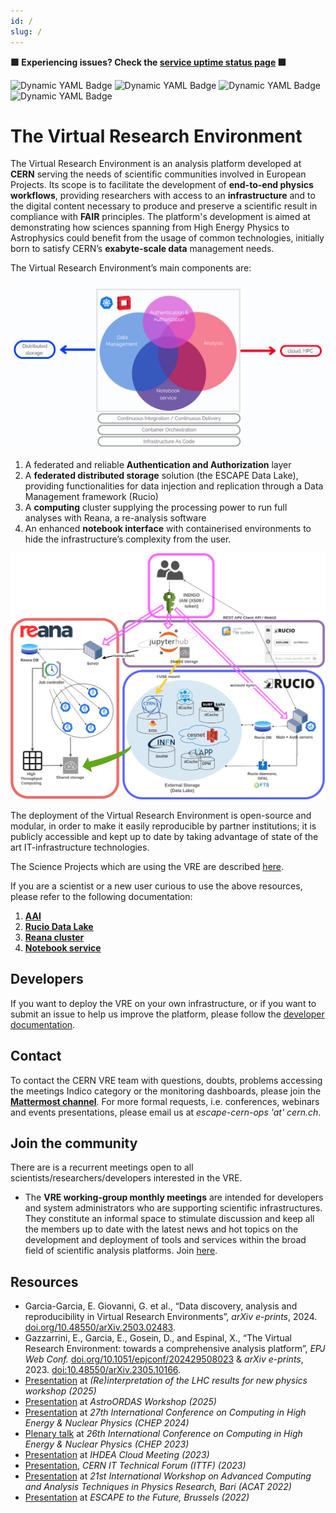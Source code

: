```yaml
---
id: /
slug: /
---
```


**🟩 Experiencing issues? Check the [service uptime status page](https://vre-hub.github.io/status) 🟩**

![Dynamic YAML Badge](https://img.shields.io/badge/dynamic/yaml?url=https%3A%2F%2Fraw.githubusercontent.com%2Fvre-hub%2Fvre%2Frefs%2Fheads%2Fmain%2Finfrastructure%2Fcluster%2Fflux%2Fjhub%2Fjhub-release.yaml&query=%24.spec.chart.spec.version&label=JupyterHub%20release&color=%23e66a2d)
![Dynamic YAML Badge](https://img.shields.io/badge/dynamic/yaml?url=https%3A%2F%2Fraw.githubusercontent.com%2Fvre-hub%2Fvre%2Frefs%2Fheads%2Fmain%2Finfrastructure%2Fcluster%2Fflux%2Freana%2Freana-release.yaml&query=%24.spec.chart.spec.version&label=Reana%20release&color=%23fd3337)
![Dynamic YAML Badge](https://img.shields.io/badge/dynamic/yaml?url=https%3A%2F%2Fraw.githubusercontent.com%2Fvre-hub%2Fvre%2Frefs%2Fheads%2Fmain%2Finfrastructure%2Fcluster%2Fflux%2Frucio%2Frucio-servers.yaml&query=%24.spec.values.image.tag&label=Rucio%20release&color=%23474986)
![Dynamic YAML Badge](https://img.shields.io/badge/dynamic/yaml?url=https%3A%2F%2Fraw.githubusercontent.com%2Fvre-hub%2Fvre%2Frefs%2Fheads%2Fmain%2Finfrastructure%2Fcluster%2Fflux%2Frucio%2Frucio-servers.yaml&query=%24.spec.chart.spec.version&label=Rucio%20helm%20charts)

# The Virtual Research Environment

The Virtual Research Environment is an analysis platform developed at **CERN** serving the needs of scientific communities involved in European Projects. 
Its scope is to facilitate the development of **end-to-end physics workflows**, providing researchers with access to an **infrastructure** and to the digital content necessary to produce and preserve a scientific result in compliance with **FAIR** principles. 
The platform's development is aimed at demonstrating how sciences spanning from High Energy Physics to Astrophysics could benefit from the usage of common technologies, initially born to satisfy CERN’s **exabyte-scale data** management needs. 

The Virtual Research Environment’s main components are:

![image](../../static/img/vre-bubble.png)

1. A federated and reliable **Authentication and Authorization** layer 
2. A **federated distributed storage** solution (the ESCAPE Data Lake), providing functionalities for data injection and replication through a Data Management framework (Rucio) 
3. A **computing** cluster supplying the processing power to run full analyses with Reana, a re-analysis software
4. An enhanced **notebook interface** with containerised environments to hide the infrastructure’s complexity from the user. 

![image](../../static/img/VRE-diagram.png)

The deployment of the Virtual Research Environment is open-source and modular, in order to make it easily reproducible by partner institutions; it is publicly accessible and kept up to date by taking advantage of state of the art IT-infrastructure technologies.

The Science Projects which are using the VRE are described [here](https://escape2020.pages.in2p3.fr/virtual-environment/home/). 

If you are a scientist or a new user curious to use the above resources, please refer to the following documentation:  
1. **[AAI](/docs/auth)**
2. **[Rucio Data Lake](/docs/rucio)**
3. **[Reana cluster](/docs/reana)**
4. **[Notebook service](/docs/notebook)**

## Developers

If you want to deploy the VRE on your own infrastructure, or if you want to submit an issue to help us improve the platform, please follow the [developer documentation](https://vre-hub.github.io/docs/tech-docs/home#how-to-contribute). 
 
## Contact
To contact the CERN VRE team with questions, doubts, problems accessing the meetings Indico category or the monitoring dashboards, please join the **[Mattermost channel](https://mattermost.web.cern.ch/signup_user_complete/?id=zqaa9p5fqfd9bnnc64at4b5aye&md=link&sbr=su)**. For more formal requests, i.e. conferences, webinars and events presentations, please email us at *escape-cern-ops 'at' cern.ch*. 

## Join the community 
There are is a recurrent meetings open to all scientists/researchers/developers interested in the VRE. 

- The **VRE working-group monthly meetings** are intended for developers and system administrators who are supporting scientific infrastructures. They constitute an informal space to stimulate discussion and keep all the members up to date with the latest news and hot topics on the development and deployment of tools and services within the broad field of scientific analysis platforms. Join [here](https://indico.cern.ch/category/17065/). 

## Resources 
- Garcia-Garcia, E. Giovanni, G. et al., “Data discovery, analysis and reproducibility in Virtual Research Environments”, <i>arXiv e-prints</i>, 2024. [doi.org/10.48550/arXiv.2503.02483](https://arxiv.org/abs/2503.02483).
- Gazzarrini, E., Garcia, E., Gosein, D., and Espinal, X., “The Virtual Research Environment: towards a comprehensive analysis platform”, <i>EPJ Web Conf.</i> [    doi.org/10.1051/epjconf/202429508023](https://doi.org/10.1051/epjconf/202429508023) & <i>arXiv e-prints</i>, 2023. [doi:10.48550/arXiv.2305.10166](https://arxiv.org/abs/2305.10166).
- [Presentation](https://indico.cern.ch/event/1466101/contributions/6363705/) at *(Re)interpretation of the LHC results for new physics workshop (2025)*
- [Presentation](https://indico.global/event/9331/contributions/90757/) at *AstroORDAS Workshop (2025)*
- [Presentation](https://indico.cern.ch/event/1338689/contributions/6010696/) at *27th International Conference on Computing in High Energy & Nuclear Physics (CHEP 2024)*
- [Plenary talk](https://indico.jlab.org/event/459/contributions/11671/) at *26th International Conference on Computing in High Energy & Nuclear Physics (CHEP 2023)*
- [Presentation](https://indico.obspm.fr/event/1714/contributions/1004/) at *IHDEA Cloud Meeting (2023)*
- [Presentation](https://indico.cern.ch/event/1230107/), *CERN IT Technical Forum (ITTF) (2023)*
- [Presentation](https://indico.cern.ch/event/1106990/contributions/4991200/) at *21st International Workshop on Advanced Computing and Analysis Techniques in Physics Research, Bari (ACAT 2022)*
- [Presentation](https://projectescape.eu/sites/default/files/1.EnriqueGarcia_VRE_ESCAPE-Bruxels_Nov2022_v2.pdf) at *ESCAPE to the Future, Brussels (2022)* 
